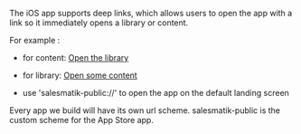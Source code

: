 The iOS app supports deep links, which allows users to open the app with a
link so it immediately opens a library or content.

For example : 
- for content: <a
href="salesmatik-public://www.dink.eu/deep_links?libraryId=fdbb0915-dd70-4f66-a212-32b6e0b3730c"
target="_blank">Open the library</a>

- for library: <a
href="salesmatik-public://www.dink.eu/deep_links?contentId=50344027-cbca-4cba-8e9e-5718fe4479ec"
target="_blank">Open some content</a>

- use 'salesmatik-public://' to open the app on the default landing screen

Every app we build will have its own url scheme. salesmatik-public is the custom scheme for the App Store app.
